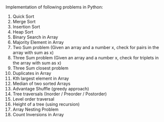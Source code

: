 Implementation of following problems in Python:

1. Quick Sort
2. Merge Sort
3. Insertion Sort
4. Heap Sort
5. Binary Search in Array
6. Majority Element in Array
7. Two Sum problem (Given an array and a number x, check for pairs in the array with sum as x)
8. Three Sum problem (Given an array and a number x, check for triplets in the array with sum as x)
9. Three Sum closest problem 
10. Duplicates in Array
11. Kth largest element in Array
12. Median of two sorted Arrays
13. Advantage Shuffle (greedy approach)
14. Tree traversals (Inorder / Preorder / Postorder)
15. Level order traversal
16. Height of a tree (using recursion)
17. Array Nesting Problem
18. Count Inversions in Array
